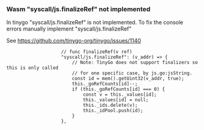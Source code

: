 ### Wasm "syscall/js.finalizeRef" not implemented

In tinygo "syscall/js.finalizeRef" is not implemented. To fix the console errors manually implement "syscall/js.finalizeRef"

See https://github.com/tinygo-org/tinygo/issues/1140

```
					// func finalizeRef(v ref)
					"syscall/js.finalizeRef": (v_addr) => {
						// Note: TinyGo does not support finalizers so this is only called
						// for one specific case, by js.go:jsString.
						const id = mem().getUint32(v_addr, true);
						this._goRefCounts[id]--;
						if (this._goRefCounts[id] === 0) {
							const v = this._values[id];
							this._values[id] = null;
							this._ids.delete(v);
							this._idPool.push(id);
						}
					},
```
